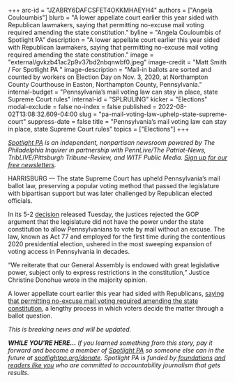 +++
arc-id = "JZABRY6DAFCSFET4OKKMHAEYH4"
authors = ["Angela Couloumbis"]
blurb = "A lower appellate court earlier this year sided with Republican lawmakers, saying that permitting no-excuse mail voting required amending the state constitution."
byline = "Angela Couloumbis of Spotlight PA"
description = "A lower appellate court earlier this year sided with Republican lawmakers, saying that permitting no-excuse mail voting required amending the state constitution."
image = "external/gvkzb41ac2p9v37bd2nbqnwbf0.jpeg"
image-credit = "Matt Smith / For Spotlight PA "
image-description = "Mail-in ballots are sorted and counted by workers on Election Day on Nov. 3, 2020, at Northampton County Courthouse in Easton, Northampton County, Pennsylvania."
internal-budget = "Pennsylvania’s mail voting law can stay in place, state Supreme Court rules"
internal-id = "SPLRULING"
kicker = "Elections"
modal-exclude = false
no-index = false
published = 2022-08-02T13:08:32.609-04:00
slug = "pa-mail-voting-law-uphelp-state-supreme-court"
suppress-date = false
title = "Pennsylvania’s mail voting law can stay in place, state Supreme Court rules"
topics = ["Elections"]
+++

<a href="https://www.spotlightpa.org/"><i>Spotlight PA</i></a><i> is an independent, nonpartisan newsroom powered by The Philadelphia Inquirer in partnership with PennLive/The Patriot-News, TribLIVE/Pittsburgh Tribune-Review, and WITF Public Media. </i><a href="https://www.spotlightpa.org/newsletters"><i>Sign up for our free newsletters</i></a><i>.</i>

HARRISBURG — The state Supreme Court has upheld Pennsylvania’s mail ballot law, preserving a popular voting method that passed the legislature with bipartisan support but was later challenged by Republican elected officials.

In its 5-2 <a href="https://www.pacourts.us/assets/opinions/Supreme/out/J-18A-E-2022mo.pdf?cb=1">decision</a> released Tuesday, the justices rejected the GOP argument that the legislature did not have the power under the state constitution to allow Pennsylvanians to vote by mail without an excuse. The law, known as Act 77 and employed for the first time during the contentious 2020 presidential election, ushered in the most sweeping expansion of voting access in Pennsylvania in decades.

“We reiterate that our General Assembly is endowed with great legislative power, subject only to express restrictions in the constitution,” Justice Christine Donohue wrote in the majority opinion.

A lower appellate court earlier this year had sided with Republicans, <a href="https://www.spotlightpa.org/news/2022/01/pennsylvania-mail-voting-unconstitutional-supreme-court-appeal/" target="_blank">saying that permitting no-excuse mail voting required amending the state constitution</a>, a lengthy process in which voters decide the matter through a ballot question.

<i>This is breaking news and will be updated.</i>

<i><b>WHILE YOU’RE HERE...</b></i><i> If you learned something from this story, pay it forward and become a member of </i><a href="https://www.spotlightpa.org/"><i>Spotlight PA</i></a><i> so someone else can in the future at </i><a href="http://spotlightpa.org/donate"><i>spotlightpa.org/donate</i></a><i>. Spotlight PA is funded by</i><a href="https://www.spotlightpa.org/support"><i> foundations</i></a><i> </i><a href="https://www.spotlightpa.org/support"><i>and readers like you</i></a><i> who are committed to accountability journalism that gets results.</i>
